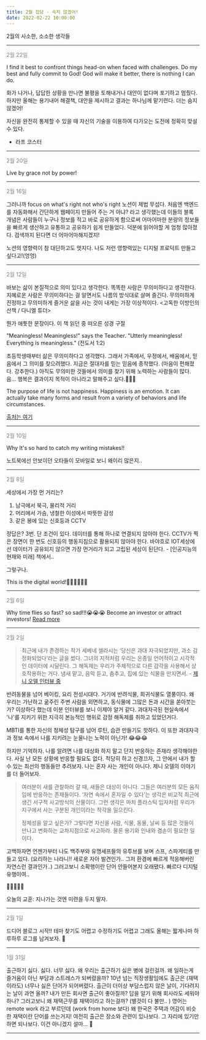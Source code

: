 ```yaml
---
title: 2월 잡담 - 속지 않겠어!
date: 2022-02-22 10:00:00
---
```


2월의 사소한, 소소한 생각들

---

<font color="gray">2월 22일</font>

I find it best to confront things head-on when faced with challenges.
Do my best and fully commit to God!
God will make it better, there is nothing I can do.

화가 나거나, 답답한 상황을 만나면 불평을 토해내거나 대안이 없다며 포기하고 멈췄다.
하지만 올해는 용기내어 해결책, 대안을 제시하고 결과는 하나님께 맡기련다. 더는 숨지 않겠어! 

자신을 완전히 통제할 수 있을 때 자신의 기술을 이용하여 다가오는 도전에 정확히 맞설 수 있다.
- 라프 코스터

---

<font color="gray">2월 20일</font>

Live by grace not by power!

---

<font color="gray">2월 16일</font>


그러니까 focus on what's right not who's right
노션이 제법 무섭다. 처음엔 백엔드를 자동화해서 간단하게 웹페이지 만들어 주는 거 아냐? 라고 생각했는데
이들의 블록 개념은 사람들이 누구나 정보를 적고 바로 공유하게 함으로써 어마어마한 분량의 정보들을 빠르게 생산하고 유통하고 공유하기 쉽게 만들었다. 덕분에 읽어야할 게 엄청 많아졌다. 검색까지 된다면 더 어마어마해지겠지!

노션의 영향력이 참 대단하고도 멋지다. 나도 저런 영향력있는 디지털 프로덕트 만들고 싶다고!(엉엉)

---

<font color="gray">2월 12일</font>


바보는 삶이 본질적으로 의미 있다고 생각한다. 
똑똑한 사람은 무의미하다고 생각한다. 
지혜로운 사람은 무의미하다는 걸 알면서도 나름의 방식대로 살며 즐긴다. 무의미하게 진정하고 무의미하게 즐거운 삶을 사는 것이 내게는 가장 이상적이다. <고독한 이방인의 산책 / 다니엘 튜더>

뭔가 애틋한 문장이다. 이 책 읽던 중 떠오른 성경 구절

"Meaningless! Meaningless!" says the Teacher. "Utterly meaningless! Everything is meaningless." (전도서 1:2)

초등학생때부터 삶은 무의미하다고 생각했다. 그래서 가족에서, 우정에서, 배움에서, 믿음에서 그 의미를 찾으려했다. 지금은 절대자를 믿는 믿음에 종착했다. (마음이 편해졌다. 강추한다.) 아직도 무의미한 것들에서 의미를 찾기 위해 노력하는 사람들이 많다. 음... 행복은 결과이지 목적이 아니라고 말해주고 싶다.🙏🙏🙏

The purpose of life is not happiness. Happiness is an emotion. It can actually take many forms and result from a variety of behaviors and life circumstances. 

[출처는 여기](https://www.verywellmind.com/happiness-types-4173234)

---

<font color="gray">2월 10일</font>

Why It's so hard to catch my writing mistakes!!

노트북에선 안보이던 오타들이 모바일로 보니 왜이리 많은지..

---

<font color="gray">2월 8일</font>

세상에서 가장 먼 거리는? 
1. 남극에서 북극, 물리적 거리
2. 머리에서 가슴, 냉철한 이성에서 따뜻한 감성
3. 같은 봉에 있는 신호등과 CCTV

정답은? 3번. 단 조건이 있다. 데이터를 통해 하나로 연결되지 않아야 한다. CCTV가 찍은 장면이 한 번도 신호등의 행동지침으로 활용되지 않아야 한다. 바야흐로 IOT세상에선 데이터가 공유되지 않으면 가장 먼거리가 되고 고립된 세상이 된단다. - [인공지능의 현재와 미래] 책에서.. 

그렇구나. 

This is the digital world!👩‍💻👩‍💻👩‍💻

---

<font color="gray">2월 6일</font>

Why time flies so fast? so sad!!!😭😭😭
Become an investor or attract investors!
[Read more](https://noondayz.github.io/blog/posts/noondi-log-pricing)

---
<font color="gray">2월 2일</font>

> 최근에 내가 존경하는 작가 세베네 셀라시는 ‘당신은 과대 자극되었지만, 과소 감정화되었다’라는 글을 썼다. 그녀의 지적처럼 우리는 온종일 언어적이고 시각적인 데이터에 시달린다. 그 해독제는 우리가 주체적으로 다른 감각을 사용해서 상호작용하는 거다. 냄새 맡고, 음악 듣고, 춤추고, 집에 있는 식물을 만지면서. - [제니 오델 인터뷰 중](https://biz.chosun.com/notice/interstellar/2022/01/15/52AECRT255HRPMGCORQZM7HOSI/)


반려동물을 넘어 베이킹, 요리 전성시대다. 거기에 반려식물, 희귀식물도 열풍이다. 왜 우리는 가난하고 굶주린 주변 사람을 외면하고, 동식물에 그많은 돈과 시간을 쏟아붓는가? 이상하다 했는데 이분 인터뷰를 보니 이제야 알거 같다. 과대자극된 현실속에서 '나'를 지키기 위한 지극히 본능적인 행위로 감정 해독제를 취하고 있었던거다.


MBTI를 통한 자신의 정체성 탐구를 넘어 루틴, 습관 만들기도 핫하다. 이 또한 과대자극과 정보 속에서 나를 지키려는 눈물나는 노력이 아닌가! 😂😂😂 


하지만 기억하자. 나를 알려면 나를 대상화 하지 말고 단지 반응하는 존재라 생각해야한다. 사실 난 모든 상황에 반응할 필요도 없다. 적당히 하고 신경끄자, 그 안에서 내가 할 수 있는 최선의 행동들만 추려보자. 나는 혼자 사는 개인이 아니다. 제니 오델의 이야기를 더 들어보자.

> 여러분이 새를 관찰하러 갈 때, 새들은 대상이 아니다. 그들은 여러분의 모든 움직임에 반응하는 존재들이다. ‘자연 속에서 혼자일 수 있다’는 생각은 비교적 최근에 생긴 서구적 사고방식의 산물이다. 그런 생각은 마치 플라스틱 입자처럼 우리가 지구에서 사는 구분된 개인이라는 착각을 일으킨다.
>
> 정체성을 알고 싶은가? 그렇다면 자신을 사람, 식물, 동물, 날씨 등 많은 것들이 만나고 변화하는 교차지점으로 사고하라. 물론 용기와 인내와 겸손이 필요한 일이다.

고백하자면 언젠가부터 나도 백주부와 유명셰프들의 유투브를 보며 스프, 스파게티를 만들고  있다. (요리하는 나라니!! 새로운 자아 발견인가.. 그저 환경에 빠르게 적응해버린 자연스런 결과인가..) 
그러고보니 소확행이란 단어 안들어본지 오래됐다. 빠르다 디지털 유행이여.. 


🧅🍄🍆🥔🥕


오늘의 교훈: 지나가는 것엔 미련을 두지 말자.



---

<font color="gray">2월 1일</font>

드디어 블로그 시작!! 테마 찾기도 어렵고 수정하기도 어렵고 그래도 올해는 짧게나마 하루하루 로그를 남겨보자. 🚀

---
<font color="gray">1월 31일 </font>

출근하기 싫다. 싫다. 너무 싫다. 왜 우리는 출근하기 싫은 병에 걸린걸까. 왜 일하는게 즐거움이 아닌 부담과 스트레스가 되버렸을까? 10년 넘는 직장생활임에도 출근은 (재택이라도) 너무나 싫은 단어가 되어버렸다. 출근이 더이상 부담스럽지 않은 날이, 기다려지는 날이 과연 올까? 내가 만든 회사면 출근이 좋아질까? 답을 알기 위해 회사라도 세워야 하나? 그러고보니 왜 재택근무를 재택이라고 하는걸까? (별것이 다 불만.. ) 영어는 remote work 라고 부르던데 (work from home 보다) 왜 한국은 주택과 어감이 비슷한 재택이란 단어를 쓰는거지! 여전히 출근은 장소와 관련이 있나보다. 그 자리에 있기만 하면 되나보다. 이건 아니겠지 설마... 🏡

---